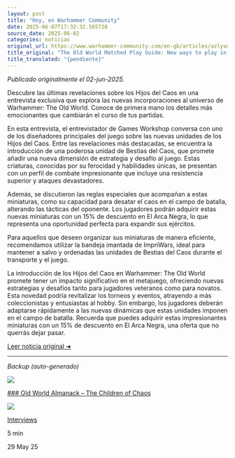 ```yaml
---
layout: post
title: "Hoy, en Warhammer Community"
date: 2025-06-07T17:32:32.565728
source_date: 2025-06-02
categories: noticias
original_url: https://www.warhammer-community.com/en-gb/articles/azlyvdkm/the-old-world-matched-play-guide-new-ways-to-play-in-the-world-of-legend/
title_original: "The Old World Matched Play Guide: New ways to play in the World of Legend - Warhammer Community"
title_translated: "{pendiente}"
---
```


*Publicado originalmente el 02-jun-2025.*

Descubre las últimas revelaciones sobre los Hijos del Caos en una entrevista exclusiva que explora las nuevas incorporaciones al universo de Warhammer: The Old World. Conoce de primera mano los detalles más emocionantes que cambiarán el curso de tus partidas.

En esta entrevista, el entrevistador de Games Workshop conversa con uno de los diseñadores principales del juego sobre las nuevas unidades de los Hijos del Caos. Entre las revelaciones más destacadas, se encuentra la introducción de una poderosa unidad de Bestias del Caos, que promete añadir una nueva dimensión de estrategia y desafío al juego. Estas criaturas, conocidas por su ferocidad y habilidades únicas, se presentan con un perfil de combate impresionante que incluye una resistencia superior y ataques devastadores.

Además, se discutieron las reglas especiales que acompañan a estas miniaturas, como su capacidad para desatar el caos en el campo de batalla, alterando las tácticas del oponente. Los jugadores podrán adquirir estas nuevas miniaturas con un 15% de descuento en El Arca Negra, lo que representa una oportunidad perfecta para expandir sus ejércitos.

Para aquellos que deseen organizar sus miniaturas de manera eficiente, recomendamos utilizar la bandeja imantada de ImpriWars, ideal para mantener a salvo y ordenadas las unidades de Bestias del Caos durante el transporte y el juego.

La introducción de los Hijos del Caos en Warhammer: The Old World promete tener un impacto significativo en el metajuego, ofreciendo nuevas estrategias y desafíos tanto para jugadores veteranos como para novatos. Esta novedad podría revitalizar los torneos y eventos, atrayendo a más coleccionistas y entusiastas al hobby. Sin embargo, los jugadores deberán adaptarse rápidamente a las nuevas dinámicas que estas unidades imponen en el campo de batalla. Recuerda que puedes adquirir estas impresionantes miniaturas con un 15% de descuento en El Arca Negra, una oferta que no querrás dejar pasar.

[Leer noticia original ➜](https://www.warhammer-community.com/en-gb/articles/azlyvdkm/the-old-world-matched-play-guide-new-ways-to-play-in-the-world-of-legend/)

---

*Backup (auto-generado)*

![](https://assets.warhammer-community.com/tow_beastmen2-may29-1-feature-bzhnzobmzq.jpg)

[### Old World Almanack – The Children of Chaos](/en-gb/articles/rybvkwfs/old-world-almanack-the-children-of-chaos/ "Old World Almanack – The Children of Chaos")

![](https://assets.warhammer-community.com/gs-icon-dark_warhammer-theoldworld.svg)

[Interviews](/en-gb/topics/interviews/ "Interviews")

5 min

29 May 25
